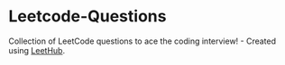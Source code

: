 # Leetcode-Questions
Collection of LeetCode questions to ace the coding interview! - Created using [LeetHub](https://github.com/QasimWani/LeetHub).
